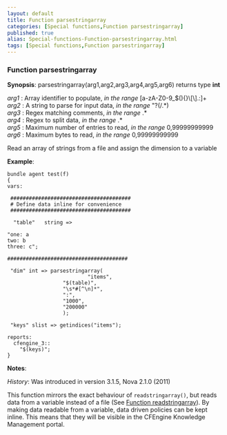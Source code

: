 ```yaml
---
layout: default
title: Function parsestringarray
categories: [Special functions,Function parsestringarray]
published: true
alias: Special-functions-Function-parsestringarray.html
tags: [Special functions,Function parsestringarray]
---
```


### Function parsestringarray

**Synopsis**: parsestringarray(arg1,arg2,arg3,arg4,arg5,arg6) returns
type **int**

  
 *arg1* : Array identifier to populate, *in the range*
[a-zA-Z0-9\_\$(){}\\[\\].:]+   
 *arg2* : A string to parse for input data, *in the range* "?(/.\*)   
 *arg3* : Regex matching comments, *in the range* .\*   
 *arg4* : Regex to split data, *in the range* .\*   
 *arg5* : Maximum number of entries to read, *in the range*
0,99999999999   
 *arg6* : Maximum bytes to read, *in the range* 0,99999999999   

Read an array of strings from a file and assign the dimension to a
variable

**Example**:  
   

```cf3
bundle agent test(f) 
{
vars:

 #######################################
 # Define data inline for convenience
 #######################################

  "table"   string => 

"one: a
two: b
three: c";

#######################################

 "dim" int => parsestringarray(
                          "items",
                  "$(table)",
                  "\s*#[^\n]*",
                  ":",
                  "1000",
                  "200000"
                  );

 "keys" slist => getindices("items");

reports:
  cfengine_3::
    "$(keys)";
}
```

**Notes**:  
   

*History*: Was introduced in version 3.1.5, Nova 2.1.0 (2011)

This function mirrors the exact behaviour of `readstringarray()`, but
reads data from a variable instead of a file (See [Function
readstringarray](#Function-readstringarray)). By making data readable
from a variable, data driven policies can be kept inline. This means
that they will be visible in the CFEngine Knowledge Management portal.
